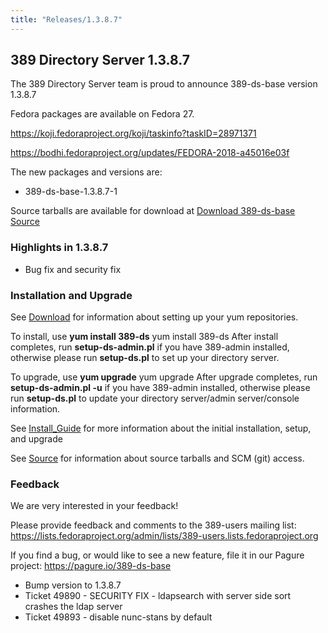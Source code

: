 ```yaml
---
title: "Releases/1.3.8.7"
---
```


389 Directory Server 1.3.8.7
-----------------------------

The 389 Directory Server team is proud to announce 389-ds-base version 1.3.8.7

Fedora packages are available on Fedora 27.

<https://koji.fedoraproject.org/koji/taskinfo?taskID=28971371>

<https://bodhi.fedoraproject.org/updates/FEDORA-2018-a45016e03f>


The new packages and versions are:

-   389-ds-base-1.3.8.7-1

Source tarballs are available for download at [Download 389-ds-base Source](https://releases.pagure.org/389-ds-base/389-ds-base-1.3.8.7.tar.bz2)

### Highlights in 1.3.8.7

- Bug fix and security fix

### Installation and Upgrade 
See [Download](../download.html) for information about setting up your yum repositories.

To install, use **yum install 389-ds** yum install 389-ds After install completes, run **setup-ds-admin.pl** if you have 389-admin installed, otherwise please run **setup-ds.pl** to set up your directory server.

To upgrade, use **yum upgrade** yum upgrade After upgrade completes, run **setup-ds-admin.pl -u** if you have 389-admin installed, otherwise please run **setup-ds.pl** to update your directory server/admin server/console information.

See [Install\_Guide](../legacy/install-guide.html) for more information about the initial installation, setup, and upgrade

See [Source](../development/source.html) for information about source tarballs and SCM (git) access.

### Feedback

We are very interested in your feedback!

Please provide feedback and comments to the 389-users mailing list: <https://lists.fedoraproject.org/admin/lists/389-users.lists.fedoraproject.org>

If you find a bug, or would like to see a new feature, file it in our Pagure project: <https://pagure.io/389-ds-base>

- Bump version to 1.3.8.7
- Ticket 49890 - SECURITY FIX - ldapsearch with server side sort crashes the ldap server
- Ticket 49893 - disable nunc-stans by default


